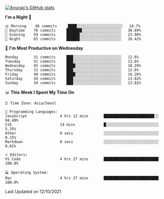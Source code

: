 
<!--
**BHyeonKim/BHyeonKim** is a ✨ _special_ ✨ repository because its `README.md` (this file) appears on your GitHub profile.

Here are some ideas to get you started:

- 🔭 I’m currently working on ...
- 🌱 I’m currently learning ...
- 👯 I’m looking to collaborate on ...
- 🤔 I’m looking for help with ...
- 💬 Ask me about ...
- 📫 How to reach me: ...
- 😄 Pronouns: ...
- ⚡ Fun fact: ...
-->
[![Anurag's GitHub stats](https://github-readme-stats.vercel.app/api?username=BHyeonKim&show_icons=true&theme=dark)
](https://github.com/anuraghazra/github-readme-stats)
<!--START_SECTION:waka-->
**I'm a Night 🦉** 

```text
🌞 Morning    46 commits     ████░░░░░░░░░░░░░░░░░░░░░   18.7% 
🌆 Daytime    76 commits     ███████░░░░░░░░░░░░░░░░░░   30.89% 
🌃 Evening    59 commits     ██████░░░░░░░░░░░░░░░░░░░   23.98% 
🌙 Night      65 commits     ██████░░░░░░░░░░░░░░░░░░░   26.42%

```
📅 **I'm Most Productive on Wednesday** 

```text
Monday       31 commits     ███░░░░░░░░░░░░░░░░░░░░░░   12.6% 
Tuesday      31 commits     ███░░░░░░░░░░░░░░░░░░░░░░   12.6% 
Wednesday    45 commits     ████░░░░░░░░░░░░░░░░░░░░░   18.29% 
Thursday     31 commits     ███░░░░░░░░░░░░░░░░░░░░░░   12.6% 
Friday       40 commits     ████░░░░░░░░░░░░░░░░░░░░░   16.26% 
Saturday     34 commits     ███░░░░░░░░░░░░░░░░░░░░░░   13.82% 
Sunday       34 commits     ███░░░░░░░░░░░░░░░░░░░░░░   13.82%

```


📊 **This Week I Spent My Time On** 

```text
⌚︎ Time Zone: Asia/Seoul

💬 Programming Languages: 
JavaScript               4 hrs 12 mins       ███████████████████████░░   94.49% 
CSS                      14 mins             █░░░░░░░░░░░░░░░░░░░░░░░░   5.35% 
Other                    0 secs              ░░░░░░░░░░░░░░░░░░░░░░░░░   0.15% 
Markdown                 0 secs              ░░░░░░░░░░░░░░░░░░░░░░░░░   0.01%

🔥 Editors: 
VS Code                  4 hrs 27 mins       █████████████████████████   100.0%

💻 Operating System: 
Mac                      4 hrs 27 mins       █████████████████████████   100.0%

```


 Last Updated on 12/10/2021
<!--END_SECTION:waka-->

